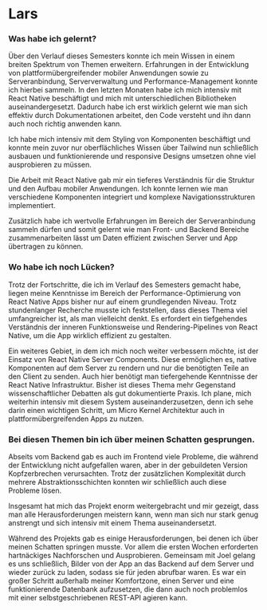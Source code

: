 # Lars

### Was habe ich gelernt?

Über den Verlauf dieses Semesters konnte ich mein Wissen in einem breiten Spektrum von Themen erweitern. Erfahrungen in der Entwicklung von plattformübergreifender mobiler Anwendungen sowie zu Serveranbindung, Serververwaltung und Performance-Management konnte ich hierbei sammeln. In den letzten Monaten habe ich mich intensiv mit React Native beschäftigt und mich mit unterschiedlichen Bibliotheken auseinandergesetzt. Dadurch habe ich erst wirklich gelernt wie man sich effektiv durch Dokumentationen arbeitet, den Code versteht und ihn dann auch noch richtig anwenden kann.

Ich habe mich intensiv mit dem Styling von Komponenten beschäftigt und konnte mein zuvor nur oberflächliches Wissen über Tailwind nun schließlich ausbauen und funktionierende und responsive Designs umsetzen ohne viel ausprobieren zu müssen.

Die Arbeit mit React Native gab mir ein tieferes Verständnis für die Struktur und den Aufbau mobiler Anwendungen. Ich konnte lernen wie man verschiedene Komponenten integriert und komplexe Navigationsstrukturen implementiert.

Zusätzlich habe ich wertvolle Erfahrungen im Bereich der Serveranbindung sammeln dürfen und somit gelernt wie man Front- und Backend Bereiche zusammenarbeiten lässt um Daten effizient zwischen Server und App übertragen zu können.

### Wo habe ich noch Lücken?

Trotz der Fortschritte, die ich im Verlauf des Semesters gemacht habe, liegen meine Kenntnisse im Bereich der Performance-Optimierung von React Native Apps bisher nur auf einem grundlegenden Niveau. Trotz stundenlanger Recherche musste ich feststellen, dass dieses Thema viel umfangreicher ist, als man vielleicht denkt. Es erfordert ein tiefgehendes Verständnis der inneren Funktionsweise und Rendering-Pipelines von React Native, um die App wirklich effizient zu gestalten.

Ein weiteres Gebiet, in dem ich mich noch weiter verbessern möchte, ist der Einsatz von React Native Server Components. Diese ermöglichen es, native Komponenten auf dem Server zu rendern und nur die benötigten Teile an den Client zu senden. Auch hier benötigt man tiefergehende Kenntnisse der React Native Infrastruktur. Bisher ist dieses Thema mehr Gegenstand wissenschaftlicher Debatten als gut dokumentierte Praxis. Ich plane, mich weiterhin intensiv mit diesem System auseinanderzusetzen, denn ich sehe darin einen wichtigen Schritt, um Micro Kernel Architektur auch in plattformübergreifenden Apps zu nutzen.

### Bei diesen Themen bin ich über meinen Schatten gesprungen.

Abseits vom Backend gab es auch im Frontend viele Probleme, die während der Entwicklung nicht aufgefallen waren, aber in der gebuildeten Version Kopfzerbrechen verursachten. Trotz der zusätzlichen Komplexität durch mehrere Abstraktionsschichten konnten wir schließlich auch diese Probleme lösen.

Insgesamt hat mich das Projekt enorm weitergebracht und mir gezeigt, dass man alle Herausforderungen meistern kann, wenn man sich nur stark genug anstrengt und sich intensiv mit einem Thema auseinandersetzt.

Während des Projekts gab es einige Herausforderungen, bei denen ich über meinen Schatten springen musste. Vor allem die ersten Wochen erforderten hartnäckiges Nachforschen und Ausprobieren. Gemeinsam mit Joel gelang es uns schließlich, Bilder von der App an das Backend auf dem Server und wieder zurück zu laden, sodass sie für jeden abrufbar waren. Es war ein großer Schritt außerhalb meiner Komfortzone, einen Server und eine funktionierende Datenbank aufzusetzen, die dann auch noch problemlos mit einer selbstgeschriebenen REST-API agieren kann.

